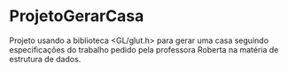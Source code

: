 # ProjetoGerarCasa
Projeto usando a biblioteca <GL/glut.h>
para gerar uma casa seguindo especificações do trabalho pedido pela professora Roberta na matéria de estrutura de dados.

